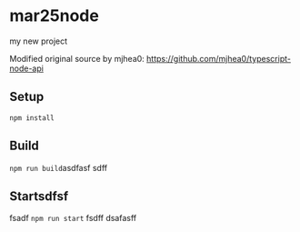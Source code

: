 # mar25node

my new project

Modified original source by mjhea0: https://github.com/mjhea0/typescript-node-api

## Setup

`npm install`

## Build

`npm run build`asdfasf
sdff
## Startsdfsf
fsadf
`npm run start`
fsdff
dsafasff
